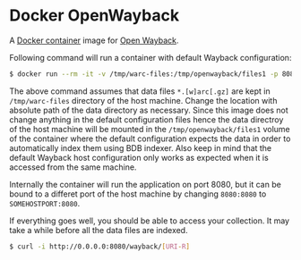 # Docker OpenWayback

A [Docker container](https://www.docker.com/) image for [Open Wayback](https://github.com/iipc/openwayback).

Following command will run a container with default Wayback configuration:

```bash
$ docker run --rm -it -v /tmp/warc-files:/tmp/openwayback/files1 -p 8080:8080 ibnesayeed/wayback
```

The above command assumes that data files `*.[w]arc[.gz]` are kept in `/tmp/warc-files` directory of the host machine. Change the location with absolute path of the data directory as necessary. Since this image does not change anything in the default configuration files hence the data directroy of the host machine will be mounted in the `/tmp/openwayback/files1` volume of the container where the default configuration expects the data in order to automatically index them using BDB indexer. Also keep in mind that the default Wayback host configuration only works as expected when it is accessed from the same machine.

Internally the container will run the application on port 8080, but it can be bound to a differet port of the host machine by changing `8080:8080` to `SOMEHOSTPORT:8080`.

If everything goes well, you should be able to access your collection. It may take a while before all the data files are indexed.

```bash
$ curl -i http://0.0.0.0:8080/wayback/[URI-R]
```

